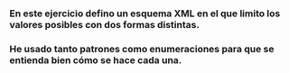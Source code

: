 ### En este ejercicio defino un esquema XML en el que limito los valores posibles con dos formas distintas.  
### He usado tanto patrones como enumeraciones para que se entienda bien cómo se hace cada una.
